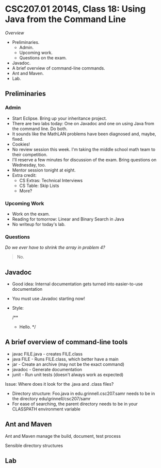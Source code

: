 CSC207.01 2014S, Class 18: Using Java from the Command Line
===========================================================

_Overview_

* Preliminaries.
    * Admin.
    * Upcoming work.
    * Questions on the exam.
* Javadoc.
* A brief overview of command-line commands.
* Ant and Maven.
* Lab.

Preliminaries
-------------

### Admin

* Start Eclipse.  Bring up your inheritance project.
* There are two labs today: One on Javadoc and one on using Java from
  the command line.  Do both.
* It sounds like the MathLAN problems have been diagnosed and, maybe, fixed.
* Cookies!
* No review session this week.  I'm taking the middle school math team to
  their competition.
* I'll reserve a few minutes for discussion of the exam.  Bring questions
  on Wednesday, too.
* Mentor session tonight at eight.
* Extra credit: 
    * CS Extras: Technical Interviews
    * CS Table: Skip Lists
    * More?

### Upcoming Work

* Work on the exam.
* Reading for tomorrow: Linear and Binary Search in Java
* No writeup for today's lab.

### Questions

_Do we ever have to shrink the array in problem 4?_

> No.

Javadoc
-------

* Good idea: Internal documentation gets turned into easier-to-use documentation
* You must use Javadoc starting now!
* Style:

    /**
     * Hello.
     */

A brief overview of command-line tools
--------------------------------------

* javac FILE.java - creates FILE.class
* java FILE - Runs FILE.class, which better have a main
* jar - Create an archive (may not be the exact command)
* javadoc - Generate documentation
* junit - Run unit tests (doesn't always work as expected)

Issue: Where does it look for the .java and .class files?

* Directory structure: Foo.java in edu.grinnell.csc207.samr needs to be in
  the directory edu/grinnell/csc207/samr
* For ease of searching, the parent directory needs to be in your CLASSPATH
  environment variable

Ant and Maven
-------------

Ant and Maven manage the build, document, test process

Sensible directory structures

Lab
---

